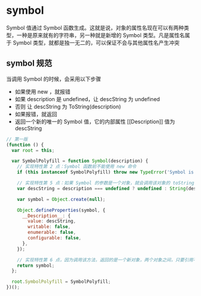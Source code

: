 # symbol

Symbol 值通过 Symbol 函数生成。这就是说，对象的属性名现在可以有两种类型，一种是原来就有的字符串，另一种就是新增的 Symbol 类型。凡是属性名属于 Symbol 类型，就都是独一无二的，可以保证不会与其他属性名产生冲突

## symbol 规范

当调用 Symbol 的时候，会采用以下步骤

- 如果使用 new ，就报错
- 如果 description 是 undefined，让 descString 为 undefined
- 否则 让 descString 为 ToString(description)
- 如果报错，就返回
- 返回一个新的唯一的 Symbol 值，它的内部属性 [[Description]] 值为 descString

```js
// 第一版
(function () {
  var root = this;

  var SymbolPolyfill = function Symbol(description) {
    // 实现特性第 2 点：Symbol 函数前不能使用 new 命令
    if (this instanceof SymbolPolyfill) throw new TypeError('Symbol is not a constructor');

    // 实现特性第 5 点：如果 Symbol 的参数是一个对象，就会调用该对象的 toString 方法，将其转为字符串，然后才生成一个 Symbol 值。
    var descString = description === undefined ? undefined : String(description);

    var symbol = Object.create(null);

    Object.defineProperties(symbol, {
      __Description__: {
        value: descString,
        writable: false,
        enumerable: false,
        configurable: false,
      },
    });

    // 实现特性第 6 点，因为调用该方法，返回的是一个新对象，两个对象之间，只要引用不同，就不会相同
    return symbol;
  };

  root.SymbolPolyfill = SymbolPolyfill;
})();
```
